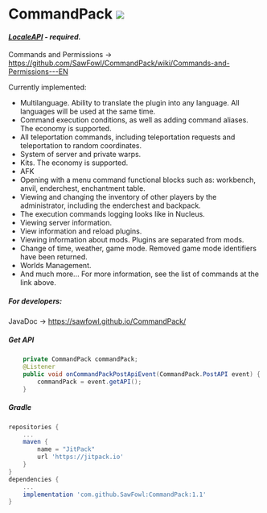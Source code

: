 # CommandPack [![](https://jitpack.io/v/SawFowl/CommandPack.svg)](https://jitpack.io/#SawFowl/CommandPack)
####  ***[LocaleAPI](https://ore.spongepowered.org/Semenkovsky_Ivan/LocaleAPI) - required.***

Commands and Permissions -> https://github.com/SawFowl/CommandPack/wiki/Commands-and-Permissions---EN


Currently implemented:
* Multilanguage. Ability to translate the plugin into any language. All languages will be used at the same time.
* Command execution conditions, as well as adding command aliases.  The economy is supported.
* All teleportation commands, including teleportation requests and teleportation to random coordinates. 
* System of server and private warps.
* Kits. The economy is supported.
* AFK
* Opening with a menu command functional blocks such as: workbench, anvil, enderchest, enchantment table.
* Viewing and changing the inventory of other players by the administrator, including the enderchest and backpack.
* The execution commands logging looks like in Nucleus.
* Viewing server information.
* View information and reload plugins.
* Viewing information about mods. Plugins are separated from mods.
* Change of time, weather, game mode. Removed game mode identifiers have been returned.
* Worlds Management.
* And much more... For more information, see the list of commands at the link above.

##### For developers:
JavaDoc -> https://sawfowl.github.io/CommandPack/

##### Get API
```java
	private CommandPack commandPack;
	@Listener
	public void onCommandPackPostApiEvent(CommandPack.PostAPI event) {
		commandPack = event.getAPI();
	}
```


##### Gradle
```gradle
repositories {
	...
	maven { 
		name = "JitPack"
		url 'https://jitpack.io' 
	}
}
dependencies {
	...
	implementation 'com.github.SawFowl:CommandPack:1.1'
}
```


